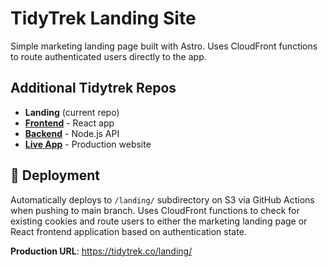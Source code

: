 # TidyTrek Landing Site

Simple marketing landing page built with Astro. Uses CloudFront functions to route authenticated users directly to the app.

## Additional Tidytrek Repos

- **Landing** (current repo)
- **[Frontend](https://github.com/rwbrockhoff/tidytrek-frontend)** - React app
- **[Backend](https://github.com/rwbrockhoff/tidytrek-backend)** - Node.js API
- **[Live App](https://tidytrek.co)** - Production website

## 🚀 Deployment

Automatically deploys to `/landing/` subdirectory on S3 via GitHub Actions when pushing to main branch. Uses CloudFront functions to check for existing cookies and route users to either the marketing landing page or React frontend application based on authentication state.

**Production URL**: https://tidytrek.co/landing/
